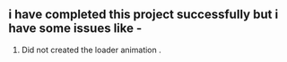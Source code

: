 
## i have completed this project successfully but i have some issues like -

1. Did not created the loader animation . 
